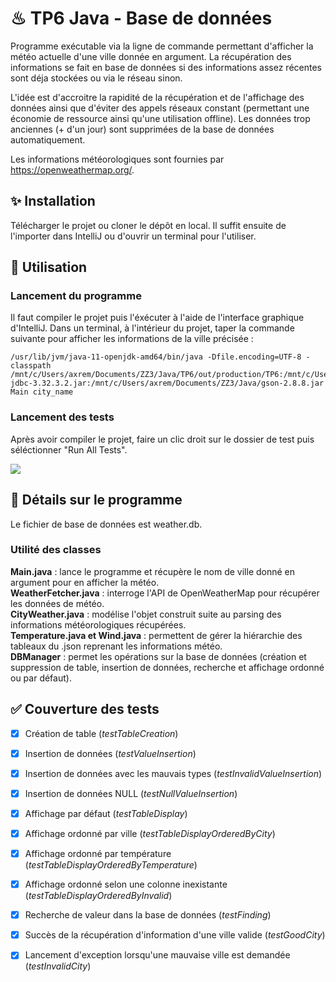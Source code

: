 # ♨ TP6 Java - Base de données
Programme exécutable via la ligne de commande permettant d'afficher la météo actuelle d'une ville donnée en argument. La récupération des informations se fait en base de données si des informations assez récentes sont déja stockées ou via le réseau sinon.

L'idée est d'accroitre la rapidité de la récupération et de l'affichage des données ainsi que d'éviter des appels réseaux constant (permettant une économie de ressource ainsi qu'une utilisation offline). Les données trop anciennes (+ d'un jour) sont supprimées de la base de données automatiquement.

Les informations météorologiques sont fournies par https://openweathermap.org/.

## ✨ Installation
Télécharger le projet ou cloner le dépôt en local.
Il suffit ensuite de l'importer dans IntelliJ ou d'ouvrir un terminal pour l'utiliser.

## 🚀 Utilisation
### Lancement du programme
Il faut compiler le projet puis l'éxécuter à l'aide de l'interface graphique d'IntelliJ.
Dans un terminal, à l'intérieur du projet, taper la commande suivante pour afficher les informations de la ville précisée :
```
/usr/lib/jvm/java-11-openjdk-amd64/bin/java -Dfile.encoding=UTF-8 -classpath /mnt/c/Users/axrem/Documents/ZZ3/Java/TP6/out/production/TP6:/mnt/c/Users/axrem/Downloads/sqlite-jdbc-3.32.3.2.jar:/mnt/c/Users/axrem/Documents/ZZ3/Java/gson-2.8.8.jar Main city_name
```

### Lancement des tests
Après avoir compiler le projet, faire un clic droit sur le dossier de test puis séléctionner "Run All Tests".

![](C:\Users\axrem\Documents\ZZ3\Java\TP4\resources\img.png)


## 📝 Détails sur le programme
Le fichier de base de données est weather.db.

### Utilité des classes
**Main.java** : lance le programme et récupère le nom de ville donné en argument pour en afficher la météo.<br/>
**WeatherFetcher.java** : interroge l'API de OpenWeatherMap pour récupérer les données de météo.<br/>
**CityWeather.java** : modélise l'objet construit suite au parsing des informations météorologiques récupérées.<br/>
**Temperature.java et Wind.java** : permettent de gérer la hiérarchie des tableaux du .json reprenant les informations météo.<br/>
**DBManager** : permet les opérations sur la base de données (création et suppression de table, insertion de données, recherche et affichage ordonné ou par défaut).

## ✅ Couverture des tests
- [x] Création de table (*testTableCreation*)
- [x] Insertion de données (*testValueInsertion*)
- [x] Insertion de données avec les mauvais types (*testInvalidValueInsertion*)
- [x] Insertion de données NULL (*testNullValueInsertion*)
- [x] Affichage par défaut (*testTableDisplay*)
- [x] Affichage ordonné par ville (*testTableDisplayOrderedByCity*)
- [x] Affichage ordonné par température (*testTableDisplayOrderedByTemperature*)
- [x] Affichage ordonné selon une colonne inexistante (*testTableDisplayOrderedByInvalid*)
- [x] Recherche de valeur dans la base de données (*testFinding*)
- [x] Succès de la récupération d'information d'une ville valide (*testGoodCity*)
- [x] Lancement d'exception lorsqu'une mauvaise ville est demandée (*testInvalidCity*)




